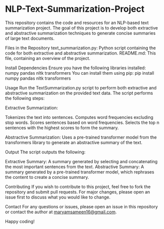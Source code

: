# NLP-Text-Summarization-Project

This repository contains the code and resources for an NLP-based text summarization project. The goal of this project is to develop both extractive and abstractive summarization techniques to generate concise summaries of large text documents.

Files in the Repository
text_summarization.py: Python script containing the code for both extractive and abstractive summarization.
README.md: This file, containing an overview of the project.

Install Dependencies
Ensure you have the following libraries installed:
numpy
pandas
nltk
transformers
You can install them using pip:
pip install numpy pandas nltk transformers

Usage
Run the TextSummarization.py script to perform both extractive and abstractive summarization on the provided text data. The script performs the following steps:

Extractive Summarization:

Tokenizes the text into sentences.
Computes word frequencies excluding stop words.
Scores sentences based on word frequencies.
Selects the top n sentences with the highest scores to form the summary.

Abstractive Summarization:
Uses a pre-trained transformer model from the transformers library to generate an abstractive summary of the text.

Output
The script outputs the following:

Extractive Summary: A summary generated by selecting and concatenating the most important sentences from the text.
Abstractive Summary: A summary generated by a pre-trained transformer model, which rephrases the content to create a concise summary.

Contributing
If you wish to contribute to this project, feel free to fork the repository and submit pull requests. For major changes, please open an issue first to discuss what you would like to change.

Contact
For any questions or issues, please open an issue in this repository or contact the author at maryamsameen16@gmail.com.

Happy coding!
